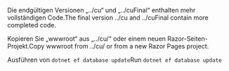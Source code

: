 <span data-ttu-id="4f6b4-101">Die endgültigen Versionen „../cu“ und „../cuFinal“ enthalten mehr vollständigen Code.</span><span class="sxs-lookup"><span data-stu-id="4f6b4-101">The final version ../cu and ../cuFinal contain more completed code.</span></span>

<span data-ttu-id="4f6b4-102">Kopieren Sie „wwwroot“ aus „../cu/“ oder einem neuen Razor-Seiten-Projekt.</span><span class="sxs-lookup"><span data-stu-id="4f6b4-102">Copy wwwroot from ../cu/ or from a new Razor Pages project.</span></span>

<span data-ttu-id="4f6b4-103">Ausführen von `dotnet ef database update`</span><span class="sxs-lookup"><span data-stu-id="4f6b4-103">Run `dotnet ef database update`</span></span>
